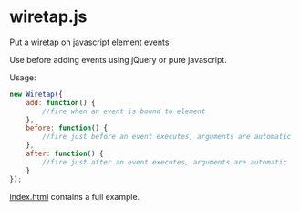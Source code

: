 # wiretap.js
Put a wiretap on javascript element events

Use before adding events using jQuery or pure javascript.

Usage:
```javascript
new Wiretap({
	add: function() {
		//fire when an event is bound to element
	},
	before: function() {
		//fire just before an event executes, arguments are automatic
	},
	after: function() {
		//fire just after an event executes, arguments are automatic
	}
});
```
[index.html](index.html) contains a full example.
